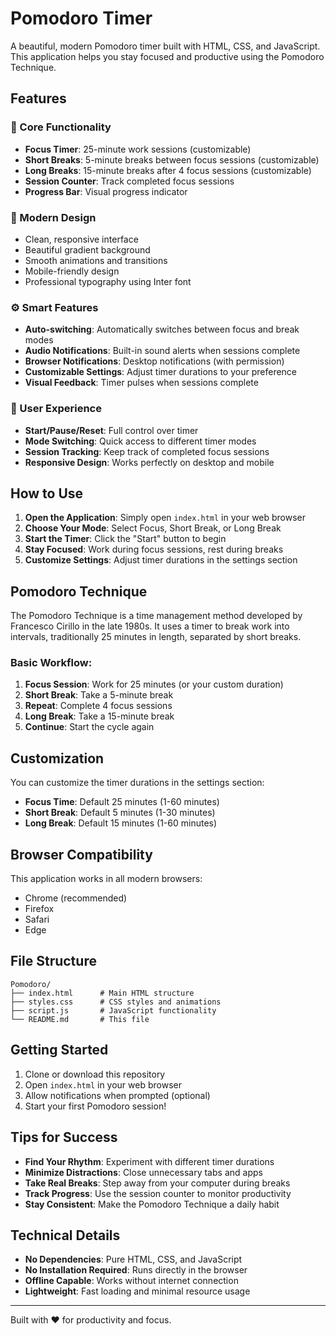 # Pomodoro Timer

A beautiful, modern Pomodoro timer built with HTML, CSS, and JavaScript. This application helps you stay focused and productive using the Pomodoro Technique.

## Features

### 🎯 Core Functionality
- **Focus Timer**: 25-minute work sessions (customizable)
- **Short Breaks**: 5-minute breaks between focus sessions (customizable)
- **Long Breaks**: 15-minute breaks after 4 focus sessions (customizable)
- **Session Counter**: Track completed focus sessions
- **Progress Bar**: Visual progress indicator

### 🎨 Modern Design
- Clean, responsive interface
- Beautiful gradient background
- Smooth animations and transitions
- Mobile-friendly design
- Professional typography using Inter font

### ⚙️ Smart Features
- **Auto-switching**: Automatically switches between focus and break modes
- **Audio Notifications**: Built-in sound alerts when sessions complete
- **Browser Notifications**: Desktop notifications (with permission)
- **Customizable Settings**: Adjust timer durations to your preference
- **Visual Feedback**: Timer pulses when sessions complete

### 🚀 User Experience
- **Start/Pause/Reset**: Full control over timer
- **Mode Switching**: Quick access to different timer modes
- **Session Tracking**: Keep track of completed focus sessions
- **Responsive Design**: Works perfectly on desktop and mobile

## How to Use

1. **Open the Application**: Simply open `index.html` in your web browser
2. **Choose Your Mode**: Select Focus, Short Break, or Long Break
3. **Start the Timer**: Click the "Start" button to begin
4. **Stay Focused**: Work during focus sessions, rest during breaks
5. **Customize Settings**: Adjust timer durations in the settings section

## Pomodoro Technique

The Pomodoro Technique is a time management method developed by Francesco Cirillo in the late 1980s. It uses a timer to break work into intervals, traditionally 25 minutes in length, separated by short breaks.

### Basic Workflow:
1. **Focus Session**: Work for 25 minutes (or your custom duration)
2. **Short Break**: Take a 5-minute break
3. **Repeat**: Complete 4 focus sessions
4. **Long Break**: Take a 15-minute break
5. **Continue**: Start the cycle again

## Customization

You can customize the timer durations in the settings section:
- **Focus Time**: Default 25 minutes (1-60 minutes)
- **Short Break**: Default 5 minutes (1-30 minutes)
- **Long Break**: Default 15 minutes (1-60 minutes)

## Browser Compatibility

This application works in all modern browsers:
- Chrome (recommended)
- Firefox
- Safari
- Edge

## File Structure

```
Pomodoro/
├── index.html      # Main HTML structure
├── styles.css      # CSS styles and animations
├── script.js       # JavaScript functionality
└── README.md       # This file
```

## Getting Started

1. Clone or download this repository
2. Open `index.html` in your web browser
3. Allow notifications when prompted (optional)
4. Start your first Pomodoro session!

## Tips for Success

- **Find Your Rhythm**: Experiment with different timer durations
- **Minimize Distractions**: Close unnecessary tabs and apps
- **Take Real Breaks**: Step away from your computer during breaks
- **Track Progress**: Use the session counter to monitor productivity
- **Stay Consistent**: Make the Pomodoro Technique a daily habit

## Technical Details

- **No Dependencies**: Pure HTML, CSS, and JavaScript
- **No Installation Required**: Runs directly in the browser
- **Offline Capable**: Works without internet connection
- **Lightweight**: Fast loading and minimal resource usage

---

Built with ❤️ for productivity and focus. 